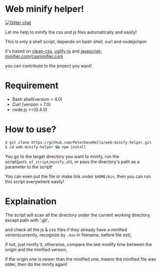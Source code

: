 Web minify helper!
========

[![Gitter chat](https://badges.gitter.im/PeterDaveHello/web-minify-helper.svg)](https://gitter.im/PeterDaveHello/web-minify-helper)

Let me help to minify the css and js files automatically and easily!

This is only a shell script, depends on bash shell, curl and nodejs/npm

it's based on [clean-css](github.com/jakubpawlowicz/clean-css), [uglify-js](github.com/mishoo/UglifyJS2) and  [javascript-minifier.com](http://javascript-minifier.com)/[cssminifier.com](http://cssminifier.com)

you can contribute to the project you want!

Requirement
========
- Bash shell(version > 4.0)
- Curl (version > 7.0)
- node.js >=(0.4.0)

How to use?
========

```sh
$ git clone https://github.com/PeterDaveHello/web-minify-helper.git
$ cd web-minify-helper && npm install
```

You go to the target directory you want to minify, run the script(`path_of_script/minify.sh`), or pass the directory's path as a parameter to the script!

You can even put the file or make link under `$HOME/bin`, then you can run this script everywhere easily!

Explaination
========
The script will scan all the directory under the current working directory, except path with '.git',

and check all the js & css files if they already have a minified verion(currently, recognize by `.min` in filename, before file ext),

if not, just minify it, otherwise, compare the last modify time between the origin and the minified version,

if the origin one is newer than the minified one, meens the minified file was older, then do the minify again!
